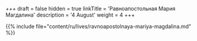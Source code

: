 +++
draft = false
hidden = true
linkTitle = 'Равноапостольная Мария Магдалина'
description = '4 August'
weight = 4
+++

{{% include file="content/ru/lives/ravnoapostolnaya-mariya-magdalina.md" %}}
